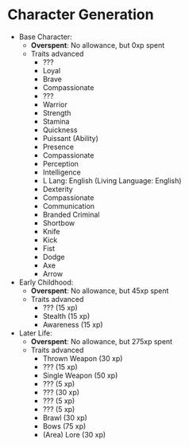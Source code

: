 # Character Generation
+ Base Character: 
    + **Overspent**: No allowance, but 0xp spent
    + Traits advanced
        + ???
        + Loyal
        + Brave
        + Compassionate
        + ???
        + Warrior
        + Strength
        + Stamina
        + Quickness
        + Puissant (Ability)
        + Presence
        + Compassionate
        + Perception
        + Intelligence
        + L Lang: English (Living Language: English)
        + Dexterity
        + Compassionate
        + Communication
        + Branded Criminal
        + Shortbow
        + Knife
        + Kick
        + Fist
        + Dodge
        + Axe
        + Arrow
+ Early Childhood: 
    + **Overspent**: No allowance, but 45xp spent
    + Traits advanced
        + ??? (15 xp)
        + Stealth (15 xp)
        + Awareness (15 xp)
+ Later Life: 
    + **Overspent**: No allowance, but 275xp spent
    + Traits advanced
        + Thrown Weapon (30 xp)
        + ??? (15 xp)
        + Single Weapon (50 xp)
        + ??? (5 xp)
        + ??? (30 xp)
        + ??? (5 xp)
        + ??? (5 xp)
        + Brawl (30 xp)
        + Bows (75 xp)
        + (Area) Lore (30 xp)
